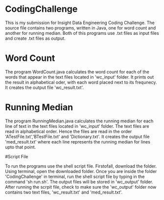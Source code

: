 # CodingChallenge

This is my submission for Insight Data Engineering Coding Challenge.
The source file contains two programs, written in Java, one for word count and another for running median. Both of this programs use .txt files as input files and create .txt files as output.

# Word Count

The program WordCount.java calculates the word count for each of the words that appear in the text files located in 'wc_input' folder. It prints out the result in alphabetical oder, with each word placed next to its frequnecy. It creates the output file 'wc_result.txt'.

# Running Median

The program RunningMedian.java calculates the running median for each line of text in the text files located in 'wc_input' folder. The text files are read in alphabetical order. Hence the files are read in the order 'ATestFile.txt','BTestFile.txt' and 'Dictionary.txt'. It creates the output file 'med_result.txt' where each line represents the running median for lines upto that point. 

#Script File

To run the programs use the shell script file. Firstofall, download the folder. Using terminal, open the downloaded folder. Once you are inside the folder 'CodingChallenge' in terminal, run the shell script file by typing in the command 'sh run.sh'. The output files will be stored in 'wc_output' folder. After running the scrpit file, check to make sure the 'wc_output' folder now contains two text files, 'wc_result.txt' and 'med_result.txt'.
